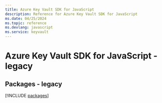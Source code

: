 ```yaml
---
title: Azure Key Vault SDK for JavaScript
description: Reference for Azure Key Vault SDK for JavaScript
ms.date: 04/25/2024
ms.topic: reference
ms.devlang: javascript
ms.service: keyvault
---
```

# Azure Key Vault SDK for JavaScript - legacy
## Packages - legacy
[!INCLUDE [packages](key-vault-index.md)]